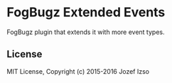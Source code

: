 # FogBugz Extended Events

FogBugz plugin that extends it with more event types.


## License

MIT License, Copyright (c) 2015-2016 Jozef Izso
